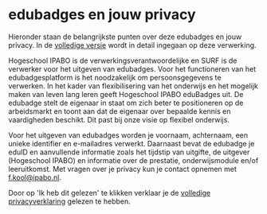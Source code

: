 # edubadges en jouw privacy

Hieronder staan de belangrijkste punten over deze edubadges en jouw privacy. In de [volledige versie](https://raw.githubusercontent.com/edubadges/privacy/master/ipabo/edubadges-nonformal-text-nl.md) wordt in detail ingegaan op deze verwerking.

Hogeschool IPABO is de verwerkingsverantwoordelijke en SURF is de verwerker voor het uitgeven van edubadges. Voor het functioneren van het edubadgesplatform is het noodzakelijk om persoonsgegevens te verwerken. In het kader van flexibilisering van het onderwijs en het mogelijk maken van leven lang leren geeft Hogeschool IPABO eduBadges uit. De edubadge stelt de eigenaar in staat om zich beter te positioneren op de arbeidsmarkt en toont aan dat de eigenaar over bepaalde kennis en vaardigheden beschikt. Dit past bij onze visie op flexibel onderwijs.

Voor het uitgeven van edubadges worden je voornaam, achternaam, een unieke identifier en e-mailadres verwerkt. Daarnaast bevat de edubadge je eduID en aanvullende informatie zoals het tijdstip van uitgifte, de uitgever (Hogeschool IPABO) en informatie over de prestatie, onderwijsmodule en/of leeruitkomst. Met vragen over je privacy kun je contact opnemen met [f.kool@ipabo.nl](mailto:f.kool@ipabo.nl).

Door op 'Ik heb dit gelezen' te klikken verklaar je de [volledige privacyverklaring](https://raw.githubusercontent.com/edubadges/privacy/master/ipabo/edubadges-nonformal-text-nl.md) gelezen te hebben.